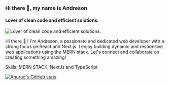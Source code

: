 ### Hi there 👋, my name is Andreson
#### Lover of clean code and efficient solutions.
![Lover of clean code and efficient solutions.](https://images.unsplash.com/photo-1579403124614-197f69d8187b?crop=entropy&cs=tinysrgb&fit=max&fm=jpg&ixid=M3w0MjY5ODB8MHwxfGFsbHx8fHx8fHx8fDE3MjEyNTA1Njd8&ixlib=rb-4.0.3&q=200&w=100%)

Hi there 👋 ! I'm Andreson, a passionate and dedicated web developer with a strong focus on React and Next.js. I enjoy building dynamic and responsive web applications using the MERN stack. Let's connect and collaborate on creating something amazing!

Skills: MERN STACK, NextJs and TypeScript














 [![Anurag's GitHub stats](https://github-readme-stats.vercel.app/api?username=Andreson26)](https://github.com/anuraghazra/github-readme-stats)


